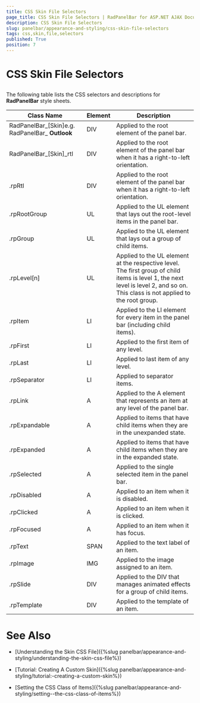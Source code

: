 ```yaml
---
title: CSS Skin File Selectors
page_title: CSS Skin File Selectors | RadPanelBar for ASP.NET AJAX Documentation
description: CSS Skin File Selectors
slug: panelbar/appearance-and-styling/css-skin-file-selectors
tags: css,skin,file,selectors
published: True
position: 7
---
```


# CSS Skin File Selectors



## 

The following table lists the CSS selectors and descriptions for **RadPanelBar** style sheets.


|  **Class Name**  |  **Element**  |  **Description**  |
| ------ | ------ | ------ |
|RadPanelBar_[Skin]e.g. RadPanelBar_ **Outlook** |DIV|Applied to the root element of the panel bar.|
|RadPanelBar_[Skin]_rtl|DIV|Applied to the root element of the panel bar when it has a right-to-left orientation.|
|.rpRtl|DIV|Applied to the root element of the panel bar when it has a right-to-left orientation.|
|.rpRootGroup|UL|Applied to the UL element that lays out the root-level items in the panel bar.|
|.rpGroup|UL|Applied to the UL element that lays out a group of child items.|
|.rpLevel[n]|UL|Applied to the UL element at the respective level. The first group of child items is level 1, the next level is level 2, and so on. This class is not applied to the root group.|
|.rpItem|LI|Applied to the LI element for every item in the panel bar (including child items).|
|.rpFirst|LI|Applied to the first item of any level.|
|.rpLast|LI|Applied to last item of any level.|
|.rpSeparator|LI|Applied to separator items.|
|.rpLink|A|Applied to the A element that represents an item at any level of the panel bar.|
|.rpExpandable|A|Applied to items that have child items when they are in the unexpanded state.|
|.rpExpanded|A|Applied to items that have child items when they are in the expanded state.|
|.rpSelected|A|Applied to the single selected item in the panel bar.|
|.rpDisabled|A|Applied to an item when it is disabled.|
|.rpClicked|A|Applied to an item when it is clicked.|
|.rpFocused|A|Applied to an item when it has focus.|
|.rpText|SPAN|Applied to the text label of an item.|
|.rpImage|IMG|Applied to the image assigned to an item.|
|.rpSlide|DIV|Applied to the DIV that manages animated effects for a group of child items.|
|.rpTemplate|DIV|Applied to the template of an item.|

# See Also

 * [Understanding the Skin CSS File]({%slug panelbar/appearance-and-styling/understanding-the-skin-css-file%})

 * [Tutorial: Creating A Custom Skin]({%slug panelbar/appearance-and-styling/tutorial:-creating-a-custom-skin%})

 * [Setting  the CSS Class of Items]({%slug panelbar/appearance-and-styling/setting--the-css-class-of-items%})
